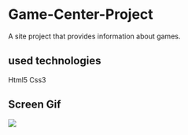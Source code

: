 
<h1>Game-Center-Project</h1>

A site project that provides information about games.


<h2>used technologies</h2>

Html5 Css3

<h2>Screen Gif</h2>

![](Game-Center-Project.gif)

